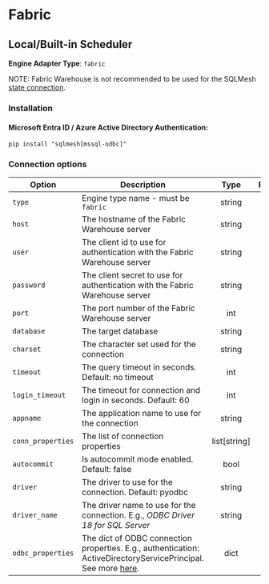 # Fabric

## Local/Built-in Scheduler
**Engine Adapter Type**: `fabric`

NOTE: Fabric Warehouse is not recommended to be used for the SQLMesh [state connection](../../reference/configuration.md#connections).


### Installation
#### Microsoft Entra ID / Azure Active Directory Authentication:
```
pip install "sqlmesh[mssql-odbc]"
```

### Connection options

| Option            | Description                                                  |     Type     | Required |
| ----------------- | ------------------------------------------------------------ | :----------: | :------: |
| `type`            | Engine type name - must be `fabric`                           |    string    |    Y     |
| `host`            | The hostname of the Fabric Warehouse server                             |    string    |    Y     |
| `user`            | The client id to use for authentication with the Fabric Warehouse server |    string    |    N     |
| `password`        | The client secret to use for authentication with the Fabric Warehouse server |    string    |    N     |
| `port`            | The port number of the Fabric Warehouse server                          |     int      |    N     |
| `database`        | The target database                                          |    string    |    N     |
| `charset`         | The character set used for the connection                    |    string    |    N     |
| `timeout`         | The query timeout in seconds. Default: no timeout            |     int      |    N     |
| `login_timeout`   | The timeout for connection and login in seconds. Default: 60 |     int      |    N     |
| `appname`         | The application name to use for the connection               |    string    |    N     |
| `conn_properties` | The list of connection properties                            | list[string] |    N     |
| `autocommit`      | Is autocommit mode enabled. Default: false                   |     bool     |    N     |
| `driver`         | The driver to use for the connection. Default: pyodbc            |    string    |    N     |
| `driver_name`     | The driver name to use for the connection. E.g., *ODBC Driver 18 for SQL Server* |    string    |    N     |
| `odbc_properties` | The dict of ODBC connection properties. E.g., authentication: ActiveDirectoryServicePrincipal. See more [here](https://learn.microsoft.com/en-us/sql/connect/odbc/dsn-connection-string-attribute?view=sql-server-ver16). | dict |    N     |